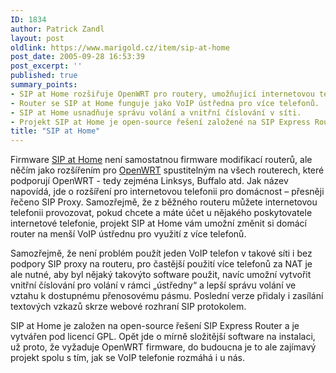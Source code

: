 ```yaml
---
ID: 1834
author: Patrick Zandl
layout: post
oldlink: https://www.marigold.cz/item/sip-at-home
post_date: 2005-09-28 16:53:39
post_excerpt: ''
published: true
summary_points:
- SIP at Home rozšiřuje OpenWRT pro routery, umožňující internetovou telefonii.
- Router se SIP at Home funguje jako VoIP ústředna pro více telefonů.
- SIP at Home usnadňuje správu volání a vnitřní číslování v síti.
- Projekt SIP at Home je open-source řešení založené na SIP Express Router.
title: "SIP at Home"
---
```


<p>Firmware <a href="http://sipath.sourceforge.net/">SIP at Home</a> není samostatnou firmware modifikací routerů, ale něčím jako rozšířením pro <a href="http://openwrt.org/">OpenWRT</a> spustitelným na všech routerech, které podporují OpenWRT - tedy zejména Linksys, Buffalo atd. Jak název napovídá, jde o rozšíření pro internetovou telefonii pro domácnost – přesněji řečeno SIP Proxy. Samozřejmě, že z běžného routeru můžete internetovou telefonii provozovat, pokud chcete a máte účet u nějakého poskytovatele internetové telefonie, projekt SIP at Home vám umožní změnit si domácí router na menší VoIP ústřednu pro využití z více telefonů. </p>

<p>Samozřejmě, že není problém použít jeden VoIP telefon v takové síti i bez podpory SIP proxy na routeru, pro častější použití více telefonů za NAT je ale nutné, aby byl nějaký takovýto software použit, navíc umožní vytvořit vnitřní číslování pro volání v rámci „ústředny“ a lepší správu volání ve vztahu k dostupnému přenosovému pásmu. Poslední verze přidaly i zasílání textových vzkazů skrze webové rozhraní SIP protokolem. </p>

<p>SIP at Home je založen na open-source řešení SIP Express Router a je vytvářen pod licencí GPL. Opět jde o mírně složitější software na instalaci, už proto, že vyžaduje OpenWRT firmware, do budoucna je to ale zajímavý projekt spolu s tím, jak se VoIP telefonie rozmáhá i u nás.
</p>